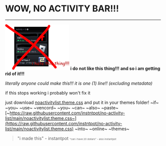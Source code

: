# WOW, NO ACTIVITY BAR!!! 
---
![i hate this thing!!!](./readmestuff/badthing.png)
**i do not like this thing!!! and so i am getting rid of it!!!**

*literally anyone could make this!!!*
*it is one (1) line!! (excluding metadata)*

if this stops working i probably won't fix it

just download [noactivitylist.theme.css](https://github.com/instntpot/no-activity-list/blob/main/noactivitylist.theme.css) and put it in your themes folder!
~if~ ~you~ ~use~ ~vencord~ ~you~ ~can~ ~also~ ~paste~ [~https://raw.githubusercontent.com/instntpot/no-activity-list/main/noactivitylist.theme.css~](https://raw.githubusercontent.com/instntpot/no-activity-list/main/noactivitylist.theme.css) ~into~ ~online~ ~themes~

> "i made this" - instantpot
<small><small><small>"can i have 20 dollars" - also instantpot</small></small></small>